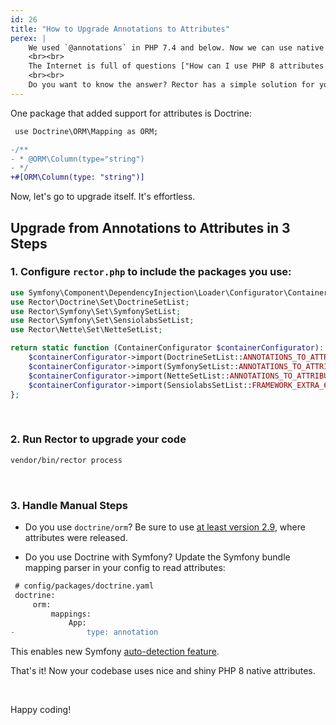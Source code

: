 ```yaml
---
id: 26
title: "How to Upgrade Annotations to Attributes"
perex: |
    We used `@annotations` in PHP 7.4 and below. Now we can use native `#[attributes]` in PHP 8. They have better support in PHPStan and Rector, thanks to their native language nature.
    <br><br>
    The Internet is full of questions ["How can I use PHP 8 attributes instead of annotations in Doctrine?"](https://stackoverflow.com/questions/66769981/how-can-i-use-php8-attributes-instead-of-annotations-in-doctrine) or ["Converting Annotations to Attributes"](https://www.reddit.com/r/symfony/comments/lbvmdx/converting_annotations_into_attributes/).
    <br><br>
    Do you want to know the answer? Rector has a simple solution for you.
---
```


One package that added support for attributes is Doctrine:

```diff
 use Doctrine\ORM\Mapping as ORM;

-/**
- * @ORM\Column(type="string")
- */
+#[ORM\Column(type: "string")]
```

Now, let's go to upgrade itself. It's effortless.

## Upgrade from Annotations to Attributes in 3 Steps

### 1. Configure `rector.php` to include the packages you use:

```php
use Symfony\Component\DependencyInjection\Loader\Configurator\ContainerConfigurator;
use Rector\Doctrine\Set\DoctrineSetList;
use Rector\Symfony\Set\SymfonySetList;
use Rector\Symfony\Set\SensiolabsSetList;
use Rector\Nette\Set\NetteSetList;

return static function (ContainerConfigurator $containerConfigurator): void {
    $containerConfigurator->import(DoctrineSetList::ANNOTATIONS_TO_ATTRIBUTES);
    $containerConfigurator->import(SymfonySetList::ANNOTATIONS_TO_ATTRIBUTES);
    $containerConfigurator->import(NetteSetList::ANNOTATIONS_TO_ATTRIBUTES);
    $containerConfigurator->import(SensiolabsSetList::FRAMEWORK_EXTRA_61);
};
```

<br>

### 2. Run Rector to upgrade your code

```bash
vendor/bin/rector process
```

<br>

### 3. Handle Manual Steps

* Do you use `doctrine/orm`? Be sure to use [at least version 2.9](https://github.com/doctrine/orm/releases/tag/2.9.0), where attributes were released.

* Do you use Doctrine with Symfony? Update the Symfony bundle mapping parser in your config to read attributes:

```diff
 # config/packages/doctrine.yaml
 doctrine:
     orm:
         mappings:
             App:
-                type: annotation
```

This enables new Symfony [auto-detection feature](https://github.com/symfony/symfony/pull/42054).

That's it! Now your codebase uses nice and shiny PHP 8 native attributes.

<br>

Happy coding!

